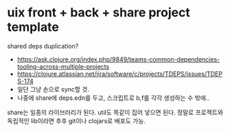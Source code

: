 # uix front + back + share project template
shared deps duplication?
- https://ask.clojure.org/index.php/9849/teams-common-dependencies-tooling-across-multiple-projects
- https://clojure.atlassian.net/jira/software/c/projects/TDEPS/issues/TDEPS-174
- 일단 그냥 손으로 sync할 것.
- 나중에 share에 deps.edn를 두고, 스크립트로 b,f를 각각 생성하는 수 밖에..

share는 일종의 라이브러리가 된다. util도 똑같이 집어 넣으면 된다. 정말로 프로젝트와 독립적인 lib이라면 추후 git이나 clojars로 배포도 가능.
